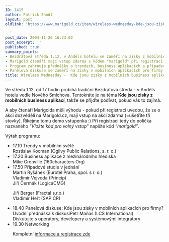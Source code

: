 ```yaml
---
ID: 1415
author: Patrick Zandl
layout: post
oldlink: 'https://www.marigold.cz/item/wireless-wednesday-kde-jsou-zisky-z-mobilnich-business-aplikaci

  '
post_date: 2004-11-26 16:23:02
post_excerpt: ''
published: true
summary_points:
- Bezdrátová středa 1.12. v Anděls hotelu se zaměří na zisky z mobilních aplikací.
- Marigold čtenáři mají vstup zdarma s kódem "marigold" při registraci.
- Program zahrnuje přednášky o trendech, business aplikacích a případové studie.
- Panelová diskuse se zaměří na zisky v mobilních aplikacích pro firmy.
title: Wireless Wednesday -  Kde jsou zisky z mobilních business aplikací?
---
```


<p>
Ve středu 1.12. od 17 hodin probíhá tradiční Bezdrátová středa - v Anděls hotelu vedle Nového Smíchova. Tentokráte je na téma <b>Kde jsou zisky z mobilních business aplikací</b>, takže se přijďte podívat, pokud vás to zajímá. </p>

<p>
A aby čtenáři Marigolda měli výhodu - pokud při registraci uvedou, že se o akci dozvěděli na Marigold.cz, mají vstup na akci zdarma (=ušetříte tři stovky). Říkejme tomu demo vstupenka :) Při registraci tedy do políčka nazvaného <i>&#8220;Vložte kód pro volný vstup&#8221;</i> napište kód <i>&#8220;marigold&#8221;</i>.</p>

<p>
Výtah programu:</p>

<ul>
<li>17.10 	Trendy v mobilním světě<br>
Rostislav Kocman (Ogilvy Public Relations, s. r. o.)</li>
<li>17.20 	Business aplikace z mezinárodního hlediska<br>
Mike Grenville (160characters.Org)</li>
<li>17.50 	Případové studie v jednání<br>
Martin Ryšánek (Eurotel Praha, spol. s r. o.)<br>
Vladimír Vejvoda (Princip)<br>
Jiří Čermák (LogicaCMG)<br></p>

<p>
Jiří Berger (Fractal s.r.o.)<br>
Vladimír Heřt (SAP ČR)</li>
<li>18.40 	Panelová diskuse: Kde jsou zisky v mobilních aplikacích pro firmy?<br>
Úvodní přednáška k diskusiPetr Maňas (LCS International)<br>
Diskutujte s operátory, developery a systémovými integrátory</li>
<li>19.30 	Networking</li>
<p>
Kompletní <a href="http://www.tuesday.cz/detailAkce.aspx?id=203">informace a registrace zde</a>
</p>